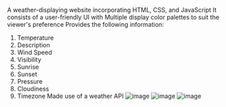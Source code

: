 A weather-displaying website incorporating HTML, CSS, and JavaScript
It consists of a user-friendly UI with Multiple display color palettes to suit the viewer's preference
Provides the following information:
1) Temperature
2) Description
3) Wind Speed
4) Visibility
5) Sunrise
6) Sunset
7) Pressure
8) Cloudiness
9) Timezone
Made use of a weather API
![image](https://github.com/user-attachments/assets/1851aae0-c9c0-4f4d-af98-3726429d4d67)
![image](https://github.com/user-attachments/assets/866db2c8-8650-4de9-8c71-f04e49f25cac)
![image](https://github.com/user-attachments/assets/c72de270-73c4-4a17-bb03-d4fdcaeaa461)


